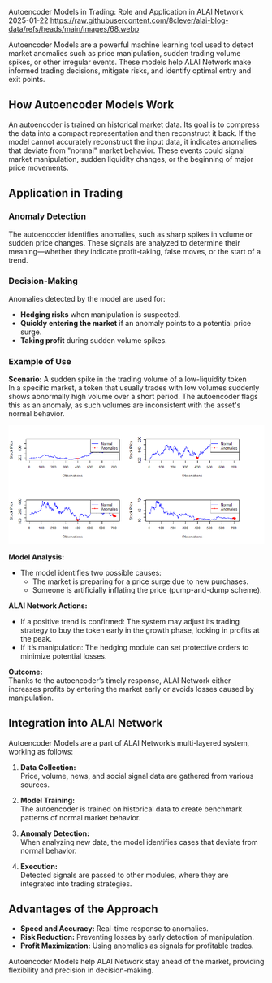 Autoencoder Models in Trading: Role and Application in ALAI Network
2025-01-22
https://raw.githubusercontent.com/8clever/alai-blog-data/refs/heads/main/images/68.webp

Autoencoder Models are a powerful machine learning tool used to detect market anomalies such as price manipulation, sudden trading volume spikes, or other irregular events. These models help ALAI Network make informed trading decisions, mitigate risks, and identify optimal entry and exit points.

## How Autoencoder Models Work
An autoencoder is trained on historical market data. Its goal is to compress the data into a compact representation and then reconstruct it back. If the model cannot accurately reconstruct the input data, it indicates anomalies that deviate from "normal" market behavior. These events could signal market manipulation, sudden liquidity changes, or the beginning of major price movements.

## Application in Trading
### Anomaly Detection
The autoencoder identifies anomalies, such as sharp spikes in volume or sudden price changes. These signals are analyzed to determine their meaning—whether they indicate profit-taking, false moves, or the start of a trend.

### Decision-Making
Anomalies detected by the model are used for:
- **Hedging risks** when manipulation is suspected.
- **Quickly entering the market** if an anomaly points to a potential price surge.
- **Taking profit** during sudden volume spikes.

### Example of Use
**Scenario:** A sudden spike in the trading volume of a low-liquidity token  
In a specific market, a token that usually trades with low volumes suddenly shows abnormally high volume over a short period. The autoencoder flags this as an anomaly, as such volumes are inconsistent with the asset's normal behavior.

![Example of Use](https://raw.githubusercontent.com/8clever/alai-blog-data/refs/heads/main/images/12.1.1.webp) 

**Model Analysis:**
- The model identifies two possible causes:
  - The market is preparing for a price surge due to new purchases.
  - Someone is artificially inflating the price (pump-and-dump scheme).

**ALAI Network Actions:**
- If a positive trend is confirmed: The system may adjust its trading strategy to buy the token early in the growth phase, locking in profits at the peak.
- If it’s manipulation: The hedging module can set protective orders to minimize potential losses.

**Outcome:**  
Thanks to the autoencoder’s timely response, ALAI Network either increases profits by entering the market early or avoids losses caused by manipulation.

## Integration into ALAI Network
Autoencoder Models are a part of ALAI Network’s multi-layered system, working as follows:

1. **Data Collection:**  
   Price, volume, news, and social signal data are gathered from various sources.

2. **Model Training:**  
   The autoencoder is trained on historical data to create benchmark patterns of normal market behavior.

3. **Anomaly Detection:**  
   When analyzing new data, the model identifies cases that deviate from normal behavior.

4. **Execution:**  
   Detected signals are passed to other modules, where they are integrated into trading strategies.

## Advantages of the Approach
- **Speed and Accuracy:** Real-time response to anomalies.
- **Risk Reduction:** Preventing losses by early detection of manipulation.
- **Profit Maximization:** Using anomalies as signals for profitable trades.

Autoencoder Models help ALAI Network stay ahead of the market, providing flexibility and precision in decision-making.
